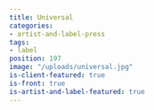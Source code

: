 ```yaml
---
title: Universal
categories:
- artist-and-label-press
tags:
- label
position: 197
image: "/uploads/universal.jpg"
is-client-featured: true
is-front: true
is-artist-and-label-featured: true
---
```


